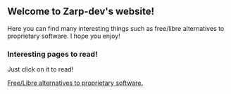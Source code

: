 ## Welcome to Zarp-dev's website!

Here you can find many interesting things such as free/libre alternatives to proprietary software.
I hope you enjoy!

### Interesting pages to read!
Just click on it to read!

[Free/Libre alternatives to proprietary software.](/free/free.md)


